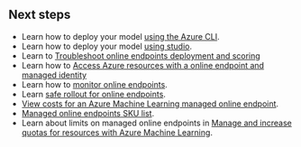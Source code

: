 
## Next steps

* Learn how to deploy your model [using the Azure CLI](how-to-deploy-online-endpoints.md).
* Learn how to deploy your model [using studio](how-to-use-managed-online-endpoint-studio.md).
* Learn to [Troubleshoot online endpoints deployment and scoring](how-to-troubleshoot-managed-online-endpoints.md)
* Learn how to [Access Azure resources with a online endpoint and managed identity](how-to-access-resources-from-endpoints-managed-identities.md)
* Learn how to [monitor online endpoints](how-to-monitor-online-endpoints.md).
* Learn [safe rollout for online endpoints](how-to-safely-rollout-online-endpoints.md).
* [View costs for an Azure Machine Learning managed online endpoint](how-to-view-online-endpoints-costs.md).
* [Managed online endpoints SKU list](reference-managed-online-endpoints-vm-sku-list.md).
* Learn about limits on managed online endpoints in [Manage and increase quotas for resources with Azure Machine Learning](how-to-manage-quotas.md#azure-machine-learning-managed-online-endpoints).

